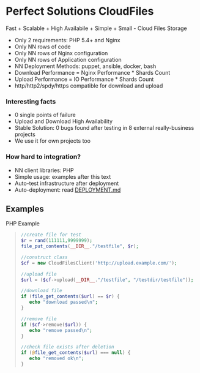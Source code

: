 # Perfect Solutions CloudFiles

Fast + Scalable + High Availabile + Simple + Small - Cloud Files Storage

* Only 2 requirements: PHP 5.4+ and Nginx
* Only NN rows of code
* Only NN rows of Nginx configuration
* Only NN rows of Application configuration
* NN Deployment Methods: puppet, ansible, docker, bash
* Download Performance = Nginx Performance * Shards Count
* Upload Performance = IO Performance * Shards Count
* http/http2/spdy/https compatible for download and upload

### Interesting facts

* 0 single points of failure
* Upload and Download High Availability
* Stable Solution: 0 bugs found after testing in 8 external really-business projects
* We use it for own projects too

### How hard to integration?

* NN client libraries: PHP
* Simple usage: examples after this text
* Auto-test infrastructure after deployment
* Auto-deployment: read [DEPLOYMENT.md](DEPLOYMENT.md)

## Examples

PHP Example

>```php
> //create file for test
> $r = rand(111111,9999999);
> file_put_contents(__DIR__."/testfile", $r);
> 
> //construct class
> $cf = new CloudFilesClient('http://upload.example.com/');
> 
> //upload file
> $url = ($cf->upload(__DIR__."/testfile", "/testdir/testfile"));
>
> //download file
> if (file_get_contents($url) == $r) {
>    echo "download passed\n";
> }
>
> //remove file
> if ($cf->remove($url)) {
>    echo "remove passed\n";
> }
> 
> //check file exists after deletion
> if (@file_get_contents($url) === null) {
>    echo "removed ok\n";
> }
>```

